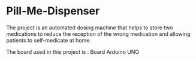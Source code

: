 # Pill-Me-Dispenser
The project is an automated dosing machine that helps to store two medications to reduce the reception of the wrong medication and allowing patients to self-medicate at home.

The board used in this project is : Board Arduino UNO
